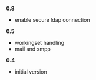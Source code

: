 **0.8**
- enable secure ldap connection

**0.5**
- workingset handling
- mail and xmpp 

**0.4**
- initial version
